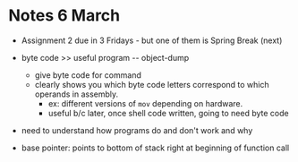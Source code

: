 # Notes 6 March

- Assignment 2 due in 3 Fridays - but one of them is Spring Break (next)

- byte code >> useful program -- object-dump
  - give byte code for command
  - clearly shows you which byte code letters correspond to which operands in assembly.
    - ex: different versions of `mov` depending on hardware.
    - useful b/c later, once shell code written, going to need byte code
- need to understand how programs do and don't work and why

- base pointer: points to bottom of stack right at beginning of function call
